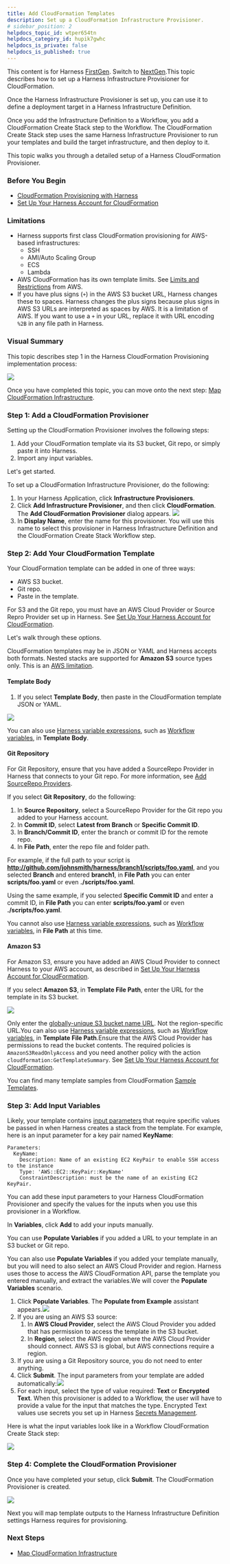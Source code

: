 ```yaml
---
title: Add CloudFormation Templates
description: Set up a CloudFormation Infrastructure Provisioner.
# sidebar_position: 2
helpdocs_topic_id: wtper654tn
helpdocs_category_id: hupik7gwhc
helpdocs_is_private: false
helpdocs_is_published: true
---
```


This content is for Harness [FirstGen](../../../../getting-started/harness-first-gen-vs-harness-next-gen.md). Switch to [NextGen](https://docs.harness.io/article/vynj4hxt98).This topic describes how to set up a Harness Infrastructure Provisioner for CloudFormation.

Once the Harness Infrastructure Provisioner is set up, you can use it to define a deployment target in a Harness Infrastructure Definition.

Once you add the Infrastructure Definition to a Workflow, you add a CloudFormation Create Stack step to the Workflow. The CloudFormation Create Stack step uses the same Harness Infrastructure Provisioner to run your templates and build the target infrastructure, and then deploy to it.

This topic walks you through a detailed setup of a Harness CloudFormation Provisioner.


### Before You Begin

* [CloudFormation Provisioning with Harness](../../concepts-cd/deployment-types/cloud-formation-provisioning-with-harness.md)
* [Set Up Your Harness Account for CloudFormation](cloud-formation-account-setup.md)

### Limitations

* Harness supports first class CloudFormation provisioning for AWS-based infrastructures:
	+ SSH
	+ AMI/Auto Scaling Group
	+ ECS
	+ Lambda
* AWS CloudFormation has its own template limits. See [Limits and Restrictions](https://aws.amazon.com/cloudformation/faqs/#Limits_and_Restrictions) from AWS.
* If you have plus signs (`+`) in the AWS S3 bucket URL, Harness changes these to spaces. Harness changes the plus signs because plus signs in AWS S3 URLs are interpreted as spaces by AWS. It is a limitation of AWS. If you want to use a `+` in your URL, replace it with URL encoding `%2B` in any file path in Harness.

### Visual Summary

This topic describes step 1 in the Harness CloudFormation Provisioning implementation process:

![](./static/add-cloud-formation-templates-20.png)

Once you have completed this topic, you can move onto the next step: [Map CloudFormation Infrastructure](map-cloud-formation-infrastructure.md).

### Step 1: Add a CloudFormation Provisioner

Setting up the CloudFormation Provisioner involves the following steps:

1. Add your CloudFormation template via its S3 bucket, Git repo, or simply paste it into Harness.
2. Import any input variables.

Let's get started.

To set up a CloudFormation Infrastructure Provisioner, do the following:

1. In your Harness Application, click **Infrastructure Provisioners**.
2. Click **Add Infrastructure Provisioner**, and then click **CloudFormation**. The **Add CloudFormation Provisioner** dialog appears.
   ![](./static/add-cloud-formation-templates-21.png)
3. In **Display Name**, enter the name for this provisioner. You will use this name to select this provisioner in Harness Infrastructure Definition and the CloudFormation Create Stack Workflow step.

### Step 2: Add Your CloudFormation Template

Your CloudFormation template can be added in one of three ways:

* AWS S3 bucket.
* Git repo.
* Paste in the template.

For S3 and the Git repo, you must have an AWS Cloud Provider or Source Repro Provider set up in Harness. See [Set Up Your Harness Account for CloudFormation](cloud-formation-account-setup.md).

Let's walk through these options.

CloudFormation templates may be in JSON or YAML and Harness accepts both formats. Nested stacks are supported for **Amazon S3** source types only. This is an [AWS limitation](https://docs.aws.amazon.com/AWSCloudFormation/latest/UserGuide/aws-properties-stack.html).

#### Template Body

1. If you select **Template Body**, then paste in the CloudFormation template JSON or YAML.

![](./static/add-cloud-formation-templates-22.png)

You can also use [Harness variable expressions](https://docs.harness.io/article/9dvxcegm90-variables), such as [Workflow variables](https://docs.harness.io/article/766iheu1bk-add-workflow-variables-new-template), in **Template Body**.

#### Git Repository

For Git Repository, ensure that you have added a SourceRepo Provider in Harness that connects to your Git repo. For more information, see [Add SourceRepo Providers](https://docs.harness.io/article/ay9hlwbgwa-add-source-repo-providers).

If you select **Git Repository**, do the following:

1. In **Source Repository**, select a SourceRepo Provider for the Git repo you added to your Harness account.
2. In **Commit ID**, select **Latest from Branch** or **Specific Commit ID**.
3. In **Branch/Commit ID**, enter the branch or commit ID for the remote repo.
4. In **File Path**, enter the repo file and folder path.  
  
For example, if the full path to your script is **http://github.com/johnsmith/harness/branch1/scripts/foo.yaml**, and you selected **Branch** and entered **branch1**, in **File Path** you can enter **scripts/foo.yaml** or even **./scripts/foo.yaml**.  
  
Using the same example, if you selected **Specific Commit ID** and enter a commit ID, in **File Path** you can enter **scripts/foo.yaml** or even **./scripts/foo.yaml**.

You cannot also use [Harness variable expressions](https://docs.harness.io/article/9dvxcegm90-variables), such as [Workflow variables](https://docs.harness.io/article/766iheu1bk-add-workflow-variables-new-template), in **File Path** at this time.

#### Amazon S3

For Amazon S3, ensure you have added an AWS Cloud Provider to connect Harness to your AWS account, as described in [Set Up Your Harness Account for CloudFormation](cloud-formation-account-setup.md).

If you select **Amazon S3**, in **Template File Path**, enter the URL for the template in its S3 bucket.

![](./static/add-cloud-formation-templates-23.png)

Only enter the [globally-unique S3 bucket name URL](https://docs.aws.amazon.com/AmazonS3/latest/userguide/UsingBucket.html). Not the region-specific URL.You can also use [Harness variable expressions](https://docs.harness.io/article/9dvxcegm90-variables), such as [Workflow variables](https://docs.harness.io/article/766iheu1bk-add-workflow-variables-new-template), in **Template File Path**.Ensure that the AWS Cloud Provider has permissions to read the bucket contents. The required policies is `AmazonS3ReadOnlyAccess` and you need another policy with the action `cloudformation:GetTemplateSummary`. See [Set Up Your Harness Account for CloudFormation](cloud-formation-account-setup.md).

You can find many template samples from CloudFormation [Sample Templates](https://docs.aws.amazon.com/AWSCloudFormation/latest/UserGuide/cfn-sample-templates.html).

### Step 3: Add Input Variables

Likely, your template contains [input parameters](https://docs.aws.amazon.com/AWSCloudFormation/latest/UserGuide/gettingstarted.templatebasics.html#gettingstarted.templatebasics.parameters) that require specific values be passed in when Harness creates a stack from the template. For example, here is an input parameter for a key pair named **KeyName**:


```
Parameters:  
  KeyName:  
    Description: Name of an existing EC2 KeyPair to enable SSH access to the instance  
    Type: 'AWS::EC2::KeyPair::KeyName'  
    ConstraintDescription: must be the name of an existing EC2 KeyPair.
```
You can add these input parameters to your Harness CloudFormation Provisioner and specify the values for the inputs when you use this provisioner in a Workflow.

In **Variables**, click **Add** to add your inputs manually.

You can use **Populate Variables** if you added a URL to your template in an S3 bucket or Git repo.

You can also use **Populate Variables** if you added your template manually, but you will need to also select an AWS Cloud Provider and region. Harness uses those to access the AWS CloudFormation API, parse the template you entered manually, and extract the variables.We will cover the **Populate Variables** scenario.

1. Click **Populate Variables**. The **Populate from Example** assistant appears.![](./static/add-cloud-formation-templates-24.png)
2. If you are using an AWS S3 source:
	1. In **AWS Cloud Provider**, select the AWS Cloud Provider you added that has permission to access the template in the S3 bucket.
	2. In **Region**, select the AWS region where the AWS Cloud Provider should connect. AWS S3 is global, but AWS connections require a region.
3. If you are using a Git Repository source, you do not need to enter anything.
4. Click **Submit**. The input parameters from your template are added automatically:![](./static/add-cloud-formation-templates-25.png)
5. For each input, select the type of value required: **Text** or **Encrypted Text**. When this provisioner is added to a Workflow, the user will have to provide a value for the input that matches the type. Encrypted Text values use secrets you set up in Harness [Secrets Management](https://docs.harness.io/article/au38zpufhr-secret-management).

Here is what the input variables look like in a Workflow CloudFormation Create Stack step:

![](./static/add-cloud-formation-templates-26.png)

### Step 4: Complete the CloudFormation Provisioner

Once you have completed your setup, click **Submit**. The CloudFormation Provisioner is created.

![](./static/add-cloud-formation-templates-27.png)

Next you will map template outputs to the Harness Infrastructure Definition settings Harness requires for provisioning.

### Next Steps

* [Map CloudFormation Infrastructure](map-cloud-formation-infrastructure.md)

